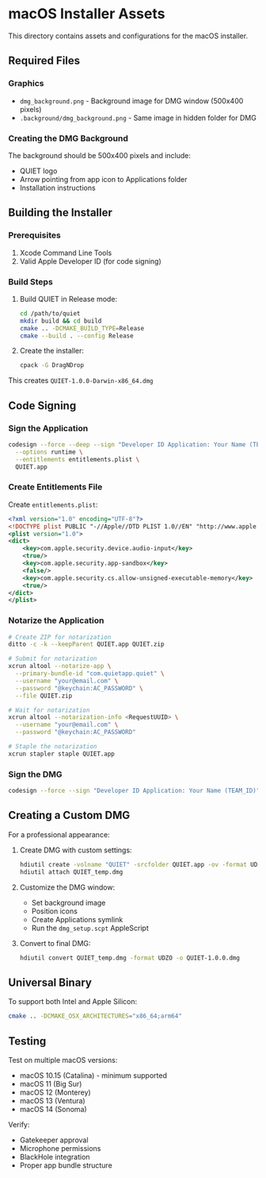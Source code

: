 # macOS Installer Assets

This directory contains assets and configurations for the macOS installer.

## Required Files

### Graphics
- `dmg_background.png` - Background image for DMG window (500x400 pixels)
- `.background/dmg_background.png` - Same image in hidden folder for DMG

### Creating the DMG Background
The background should be 500x400 pixels and include:
- QUIET logo
- Arrow pointing from app icon to Applications folder
- Installation instructions

## Building the Installer

### Prerequisites
1. Xcode Command Line Tools
2. Valid Apple Developer ID (for code signing)

### Build Steps
1. Build QUIET in Release mode:
   ```bash
   cd /path/to/quiet
   mkdir build && cd build
   cmake .. -DCMAKE_BUILD_TYPE=Release
   cmake --build . --config Release
   ```

2. Create the installer:
   ```bash
   cpack -G DragNDrop
   ```

This creates `QUIET-1.0.0-Darwin-x86_64.dmg`

## Code Signing

### Sign the Application
```bash
codesign --force --deep --sign "Developer ID Application: Your Name (TEAM_ID)" \
  --options runtime \
  --entitlements entitlements.plist \
  QUIET.app
```

### Create Entitlements File
Create `entitlements.plist`:
```xml
<?xml version="1.0" encoding="UTF-8"?>
<!DOCTYPE plist PUBLIC "-//Apple//DTD PLIST 1.0//EN" "http://www.apple.com/DTDs/PropertyList-1.0.dtd">
<plist version="1.0">
<dict>
    <key>com.apple.security.device.audio-input</key>
    <true/>
    <key>com.apple.security.app-sandbox</key>
    <false/>
    <key>com.apple.security.cs.allow-unsigned-executable-memory</key>
    <true/>
</dict>
</plist>
```

### Notarize the Application
```bash
# Create ZIP for notarization
ditto -c -k --keepParent QUIET.app QUIET.zip

# Submit for notarization
xcrun altool --notarize-app \
  --primary-bundle-id "com.quietapp.quiet" \
  --username "your@email.com" \
  --password "@keychain:AC_PASSWORD" \
  --file QUIET.zip

# Wait for notarization
xcrun altool --notarization-info <RequestUUID> \
  --username "your@email.com" \
  --password "@keychain:AC_PASSWORD"

# Staple the notarization
xcrun stapler staple QUIET.app
```

### Sign the DMG
```bash
codesign --force --sign "Developer ID Application: Your Name (TEAM_ID)" QUIET-1.0.0-Darwin-x86_64.dmg
```

## Creating a Custom DMG

For a professional appearance:

1. Create DMG with custom settings:
   ```bash
   hdiutil create -volname "QUIET" -srcfolder QUIET.app -ov -format UDRW QUIET_temp.dmg
   hdiutil attach QUIET_temp.dmg
   ```

2. Customize the DMG window:
   - Set background image
   - Position icons
   - Create Applications symlink
   - Run the `dmg_setup.scpt` AppleScript

3. Convert to final DMG:
   ```bash
   hdiutil convert QUIET_temp.dmg -format UDZO -o QUIET-1.0.0.dmg
   ```

## Universal Binary

To support both Intel and Apple Silicon:

```bash
cmake .. -DCMAKE_OSX_ARCHITECTURES="x86_64;arm64"
```

## Testing

Test on multiple macOS versions:
- macOS 10.15 (Catalina) - minimum supported
- macOS 11 (Big Sur)
- macOS 12 (Monterey)
- macOS 13 (Ventura)
- macOS 14 (Sonoma)

Verify:
- Gatekeeper approval
- Microphone permissions
- BlackHole integration
- Proper app bundle structure